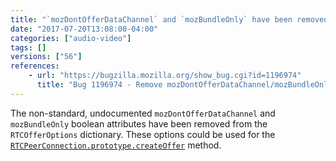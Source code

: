 ```yaml
---
title: "`mozDontOfferDataChannel` and `mozBundleOnly` have been removed from `RTCOfferOptions`"
date: "2017-07-20T13:08:00-04:00"
categories: ["audio-video"]
tags: []
versions: ["56"]
references:
    - url: "https://bugzilla.mozilla.org/show_bug.cgi?id=1196974"
      title: "Bug 1196974 - Remove mozDontOfferDataChannel/mozBundleOnly from RTCOfferOptions"
---
```

The non-standard, undocumented `mozDontOfferDataChannel` and `mozBundleOnly` boolean attributes have been removed from the `RTCOfferOptions` dictionary. These options could be used for the [`RTCPeerConnection.prototype.createOffer`](https://developer.mozilla.org/en-US/docs/Web/API/RTCPeerConnection/createOffer) method.
